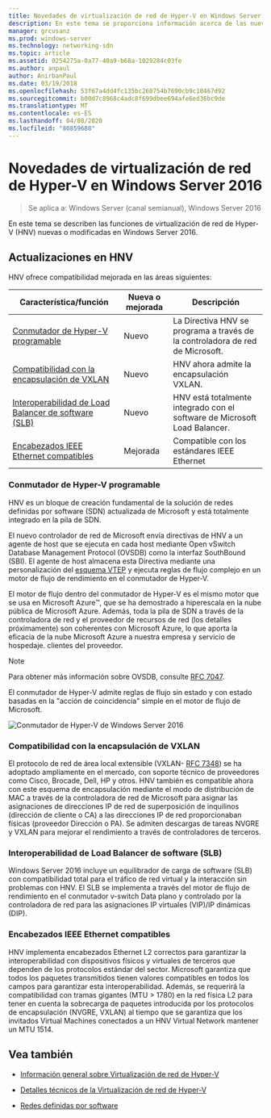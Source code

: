 ```yaml
---
title: Novedades de virtualización de red de Hyper-V en Windows Server 2016
description: En este tema se proporciona información acerca de las nuevas características de virtualización de red de Hyper-V en Windows Server 2016
manager: grcusanz
ms.prod: windows-server
ms.technology: networking-sdn
ms.topic: article
ms.assetid: 0254275a-0a77-40a9-b68a-1029284c03fe
ms.author: anpaul
author: AnirbanPaul
ms.date: 03/19/2018
ms.openlocfilehash: 53f67a4dd4fc135bc260754b7690cb9c10467d92
ms.sourcegitcommit: b00d7c8968c4adc8f699dbee694afe6ed36bc9de
ms.translationtype: MT
ms.contentlocale: es-ES
ms.lasthandoff: 04/08/2020
ms.locfileid: "80859688"
---
```

# <a name="whats-new-in-hyper-v-network-virtualization-in-windows-server-2016"></a>Novedades de virtualización de red de Hyper-V en Windows Server 2016

>Se aplica a: Windows Server (canal semianual), Windows Server 2016

En este tema se describen las funciones de virtualización de red de Hyper-V (HNV) nuevas o modificadas en Windows Server 2016.  
  
## <a name="updates-in-hnv"></a><a name="BKMK_IPAM2012R2"></a>Actualizaciones en HNV  
HNV ofrece compatibilidad mejorada en las áreas siguientes:  
  
|Característica/función|Nueva o mejorada|Descripción|  
|--------------------------|-------------------|---------------|  
|[Conmutador de Hyper-V programable](../../../sdn/technologies/hyper-v-network-virtualization/../../../sdn/technologies/hyper-v-network-virtualization/../../../sdn/technologies/hyper-v-network-virtualization/../../../sdn/technologies/hyper-v-network-virtualization/whats-new-hyperv-network-virtualization-windows-server.md#SDN)|Nuevo|La Directiva HNV se programa a través de la controladora de red de Microsoft.|  
|[Compatibilidad con la encapsulación de VXLAN](../../../sdn/technologies/hyper-v-network-virtualization/../../../sdn/technologies/hyper-v-network-virtualization/../../../sdn/technologies/hyper-v-network-virtualization/../../../sdn/technologies/hyper-v-network-virtualization/whats-new-hyperv-network-virtualization-windows-server.md#VXLAN)|Nuevo|HNV ahora admite la encapsulación VXLAN.|  
|[Interoperabilidad de Load Balancer de software (SLB)](../../../sdn/technologies/hyper-v-network-virtualization/../../../sdn/technologies/hyper-v-network-virtualization/../../../sdn/technologies/hyper-v-network-virtualization/../../../sdn/technologies/hyper-v-network-virtualization/whats-new-hyperv-network-virtualization-windows-server.md#SLB)|Nuevo|HNV está totalmente integrado con el software de Microsoft Load Balancer.|  
|[Encabezados IEEE Ethernet compatibles](../../../sdn/technologies/hyper-v-network-virtualization/../../../sdn/technologies/hyper-v-network-virtualization/../../../sdn/technologies/hyper-v-network-virtualization/../../../sdn/technologies/hyper-v-network-virtualization/whats-new-hyperv-network-virtualization-windows-server.md#L2)|Mejorada|Compatible con los estándares IEEE Ethernet|  
  
### <a name="programmable-hyper-v-switch"></a><a name="SDN"></a>Conmutador de Hyper-V programable  
HNV es un bloque de creación fundamental de la solución de redes definidas por software (SDN) actualizada de Microsoft y está totalmente integrado en la pila de SDN.  
  
El nuevo controlador de red de Microsoft envía directivas de HNV a un agente de host que se ejecuta en cada host mediante Open vSwitch Database Management Protocol (OVSDB) como la interfaz SouthBound (SBI). El agente de host almacena esta Directiva mediante una personalización del [esquema VTEP](https://github.com/openvswitch/ovs/blob/master/vtep/vtep.ovsschema) y ejecuta reglas de flujo complejo en un motor de flujo de rendimiento en el conmutador de Hyper-V.  
  
El motor de flujo dentro del conmutador de Hyper-V es el mismo motor que se usa en Microsoft Azure&trade;, que se ha demostrado a hiperescala en la nube pública de Microsoft Azure. Además, toda la pila de SDN a través de la controladora de red y el proveedor de recursos de red (los detalles próximamente) son coherentes con Microsoft Azure, lo que aporta la eficacia de la nube Microsoft Azure a nuestra empresa y servicio de hospedaje. clientes del proveedor.  
  
> [!NOTE]  
> Para obtener más información sobre OVSDB, consulte [RFC 7047](https://www.rfc-editor.org/info/rfc7047).  
  
El conmutador de Hyper-V admite reglas de flujo sin estado y con estado basadas en la "acción de coincidencia" simple en el motor de flujo de Microsoft.  
 
![Conmutador de Hyper-V de Windows Server 2016](../../../media/what-s-new-in-hyper-v-network-virtualization-in-windows-server/HNVOverview.png)  
  
### <a name="vxlan-encapsulation-support"></a><a name="VXLAN"></a>Compatibilidad con la encapsulación de VXLAN  
El protocolo de red de área local extensible (VXLAN- [RFC 7348](https://www.rfc-editor.org/info/rfc7348)) se ha adoptado ampliamente en el mercado, con soporte técnico de proveedores como Cisco, Brocade, Dell, HP y otros. HNV también es compatible ahora con este esquema de encapsulación mediante el modo de distribución de MAC a través de la controladora de red de Microsoft para asignar las asignaciones de direcciones IP de red de superposición de inquilinos (dirección de cliente o CA) a las direcciones IP de red proporcionaban físicas (proveedor Dirección o PA). Se admiten descargas de tareas NVGRE y VXLAN para mejorar el rendimiento a través de controladores de terceros.  
  
### <a name="software-load-balancer-slb-interoperability"></a><a name="SLB"></a>Interoperabilidad de Load Balancer de software (SLB)  
Windows Server 2016 incluye un equilibrador de carga de software (SLB) con compatibilidad total para el tráfico de red virtual y la interacción sin problemas con HNV. El SLB se implementa a través del motor de flujo de rendimiento en el conmutador v-switch Data plano y controlado por la controladora de red para las asignaciones IP virtuales (VIP)/IP dinámicas (DIP).  
  
### <a name="compliant-ieee-ethernet-headers"></a><a name="L2"></a>Encabezados IEEE Ethernet compatibles  
HNV implementa encabezados Ethernet L2 correctos para garantizar la interoperabilidad con dispositivos físicos y virtuales de terceros que dependen de los protocolos estándar del sector. Microsoft garantiza que todos los paquetes transmitidos tienen valores compatibles en todos los campos para garantizar esta interoperabilidad. Además, se requerirá la compatibilidad con tramas gigantes (MTU > 1780) en la red física L2 para tener en cuenta la sobrecarga de paquetes introducida por los protocolos de encapsulación (NVGRE, VXLAN) al tiempo que se garantiza que los invitados Virtual Machines conectados a un HNV Virtual Network mantener un MTU 1514.  
  
## <a name="see-also"></a>Vea también  
  
-   [Información general sobre Virtualización de red de Hyper-V](hyperv-network-virtualization-overview-windows-server.md)  
  
-   [Detalles técnicos de la Virtualización de red de Hyper-V](hyperv-network-virtualization-technical-details-windows-server.md)  
  
-   [Redes definidas por software](../../Software-Defined-Networking--SDN-.md)  
  